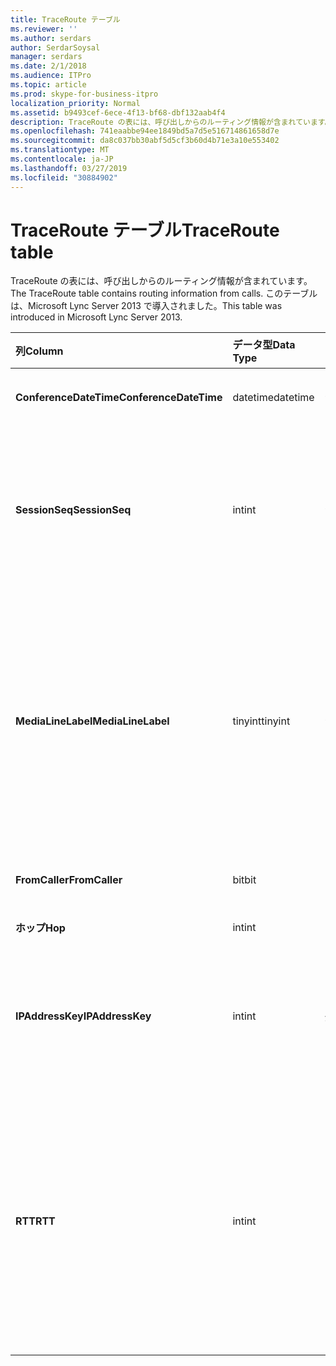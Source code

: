```yaml
---
title: TraceRoute テーブル
ms.reviewer: ''
ms.author: serdars
author: SerdarSoysal
manager: serdars
ms.date: 2/1/2018
ms.audience: ITPro
ms.topic: article
ms.prod: skype-for-business-itpro
localization_priority: Normal
ms.assetid: b9493cef-6ece-4f13-bf68-dbf132aab4f4
description: TraceRoute の表には、呼び出しからのルーティング情報が含まれています。 このテーブルは、Microsoft Lync Server 2013 で導入されました。
ms.openlocfilehash: 741eaabbe94ee1849bd5a7d5e516714861658d7e
ms.sourcegitcommit: da8c037bb30abf5d5cf3b60d4b71e3a10e553402
ms.translationtype: MT
ms.contentlocale: ja-JP
ms.lasthandoff: 03/27/2019
ms.locfileid: "30884902"
---
```

# <a name="traceroute-table"></a><span data-ttu-id="ee9ae-104">TraceRoute テーブル</span><span class="sxs-lookup"><span data-stu-id="ee9ae-104">TraceRoute table</span></span>
 
<span data-ttu-id="ee9ae-105">TraceRoute の表には、呼び出しからのルーティング情報が含まれています。</span><span class="sxs-lookup"><span data-stu-id="ee9ae-105">The TraceRoute table contains routing information from calls.</span></span> <span data-ttu-id="ee9ae-106">このテーブルは、Microsoft Lync Server 2013 で導入されました。</span><span class="sxs-lookup"><span data-stu-id="ee9ae-106">This table was introduced in Microsoft Lync Server 2013.</span></span>
  
|<span data-ttu-id="ee9ae-107">**列**</span><span class="sxs-lookup"><span data-stu-id="ee9ae-107">**Column**</span></span>|<span data-ttu-id="ee9ae-108">**データ型**</span><span class="sxs-lookup"><span data-stu-id="ee9ae-108">**Data Type**</span></span>|<span data-ttu-id="ee9ae-109">**キー/インデックス**</span><span class="sxs-lookup"><span data-stu-id="ee9ae-109">**Key/Index**</span></span>|<span data-ttu-id="ee9ae-110">**詳細**</span><span class="sxs-lookup"><span data-stu-id="ee9ae-110">**Details**</span></span>|
|:-----|:-----|:-----|:-----|
|<span data-ttu-id="ee9ae-111">**ConferenceDateTime**</span><span class="sxs-lookup"><span data-stu-id="ee9ae-111">**ConferenceDateTime**</span></span> <br/> |<span data-ttu-id="ee9ae-112">datetime</span><span class="sxs-lookup"><span data-stu-id="ee9ae-112">datetime</span></span>  <br/> |<span data-ttu-id="ee9ae-113">プライマリ サーバーで、外部</span><span class="sxs-lookup"><span data-stu-id="ee9ae-113">Primary, Foreign</span></span>  <br/> |<span data-ttu-id="ee9ae-114">日付と時刻の呼び出しを開始しました。</span><span class="sxs-lookup"><span data-stu-id="ee9ae-114">Date and time that the call began.</span></span>  <br/> |
|<span data-ttu-id="ee9ae-115">**SessionSeq**</span><span class="sxs-lookup"><span data-stu-id="ee9ae-115">**SessionSeq**</span></span> <br/> |<span data-ttu-id="ee9ae-116">int</span><span class="sxs-lookup"><span data-stu-id="ee9ae-116">int</span></span>  <br/> |<span data-ttu-id="ee9ae-117">プライマリ サーバーで、外部</span><span class="sxs-lookup"><span data-stu-id="ee9ae-117">Primary, Foreign</span></span>  <br/> |<span data-ttu-id="ee9ae-118">同時日付けと同時に開始した可能性がある複数の呼び出しを区別するために使用する一意の識別子。</span><span class="sxs-lookup"><span data-stu-id="ee9ae-118">Unique identifier used to distinguish between multiple calls that might have begun on the same date and at the same time.</span></span>  <br/> |
|<span data-ttu-id="ee9ae-119">**MediaLineLabel**</span><span class="sxs-lookup"><span data-stu-id="ee9ae-119">**MediaLineLabel**</span></span> <br/> |<span data-ttu-id="ee9ae-120">tinyint</span><span class="sxs-lookup"><span data-stu-id="ee9ae-120">tinyint</span></span>  <br/> |<span data-ttu-id="ee9ae-121">プライマリ サーバーで、外部</span><span class="sxs-lookup"><span data-stu-id="ee9ae-121">Primary, Foreign</span></span>  <br/> |<span data-ttu-id="ee9ae-122">呼び出しで使用されているビデオの線の種類を表します。</span><span class="sxs-lookup"><span data-stu-id="ee9ae-122">Represents the type of video line used in the call.</span></span> <span data-ttu-id="ee9ae-123">有効な値は次のとおりです。</span><span class="sxs-lookup"><span data-stu-id="ee9ae-123">Allowed values are:</span></span>  <br/> <span data-ttu-id="ee9ae-124">0 - オーディオ</span><span class="sxs-lookup"><span data-stu-id="ee9ae-124">0 - Audio</span></span>  <br/> <span data-ttu-id="ee9ae-125">1-ビデオ</span><span class="sxs-lookup"><span data-stu-id="ee9ae-125">1 - Video</span></span>  <br/> <span data-ttu-id="ee9ae-126">2-パノラマ ビデオ</span><span class="sxs-lookup"><span data-stu-id="ee9ae-126">2 - Panoramic video</span></span>  <br/> <span data-ttu-id="ee9ae-127">3-アプリケーションとデスクトップの共有</span><span class="sxs-lookup"><span data-stu-id="ee9ae-127">3 - Application/Desktop sharing</span></span>  <br/> |
|<span data-ttu-id="ee9ae-128">**FromCaller**</span><span class="sxs-lookup"><span data-stu-id="ee9ae-128">**FromCaller**</span></span> <br/> |<span data-ttu-id="ee9ae-129">bit</span><span class="sxs-lookup"><span data-stu-id="ee9ae-129">bit</span></span>  <br/> |<span data-ttu-id="ee9ae-130">Primary</span><span class="sxs-lookup"><span data-stu-id="ee9ae-130">Primary</span></span>  <br/> |<span data-ttu-id="ee9ae-131">呼び出しを配置するエンドポイントです。</span><span class="sxs-lookup"><span data-stu-id="ee9ae-131">Endpoint that placed the call.</span></span>  <br/> |
|<span data-ttu-id="ee9ae-132">**ホップ**</span><span class="sxs-lookup"><span data-stu-id="ee9ae-132">**Hop**</span></span> <br/> |<span data-ttu-id="ee9ae-133">int</span><span class="sxs-lookup"><span data-stu-id="ee9ae-133">int</span></span>  <br/> ||<span data-ttu-id="ee9ae-134">ネットワーク ホップ/</span><span class="sxs-lookup"><span data-stu-id="ee9ae-134">Network hop/</span></span>  <br/> |
|<span data-ttu-id="ee9ae-135">**IPAddressKey**</span><span class="sxs-lookup"><span data-stu-id="ee9ae-135">**IPAddressKey**</span></span> <br/> |<span data-ttu-id="ee9ae-136">int</span><span class="sxs-lookup"><span data-stu-id="ee9ae-136">int</span></span>  <br/> |<span data-ttu-id="ee9ae-137">外部</span><span class="sxs-lookup"><span data-stu-id="ee9ae-137">Foreign</span></span>  <br/> |<span data-ttu-id="ee9ae-138">IP アドレスの一意の識別子です。</span><span class="sxs-lookup"><span data-stu-id="ee9ae-138">Unique identifier for the IP address.</span></span> <span data-ttu-id="ee9ae-139">IP アドレス情報は、 [ip アドレス テーブル](ipaddress.md)に格納されます。</span><span class="sxs-lookup"><span data-stu-id="ee9ae-139">IP address information is stored in the [IPAddress table](ipaddress.md).</span></span>  <br/> |
|<span data-ttu-id="ee9ae-140">**RTT**</span><span class="sxs-lookup"><span data-stu-id="ee9ae-140">**RTT**</span></span> <br/> |<span data-ttu-id="ee9ae-141">int</span><span class="sxs-lookup"><span data-stu-id="ee9ae-141">int</span></span>  <br/> ||<span data-ttu-id="ee9ae-142">ラウンドト リップ時間です。</span><span class="sxs-lookup"><span data-stu-id="ee9ae-142">Roundtrip time.</span></span> <span data-ttu-id="ee9ae-143">ラウンドト リップ時間は、ボイス パケットが送信先に到達し、バックの通知を受け取ったことを送信するためにかかる時間の量を測定します。</span><span class="sxs-lookup"><span data-stu-id="ee9ae-143">The roundtrip time measures the amount of time it takes for a voice packet to reach its destination and then send back notification that it was received.</span></span>  <br/> |
   

